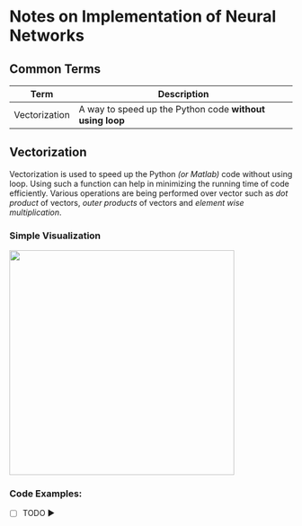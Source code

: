 # Notes on Implementation of Neural Networks


## Common Terms

| Term            | Description   |
| --------------- |---------------|
| Vectorization   |  A way to speed up the Python code **without using loop** |


## Vectorization
Vectorization is used to speed up the Python _(or Matlab)_ code without using loop. Using such a function can help in minimizing the running time of code efficiently. Various operations are being performed over vector such as _dot product_ of vectors, _outer products_ of vectors and _element wise multiplication_.

### Simple Visualization
<img src="https://github.com/asmaamirkhan/TensorflowGuide/blob/master/res/Vectorization.png" width="400"  />


### Code Examples:
- [ ] TODO :arrow_forward: